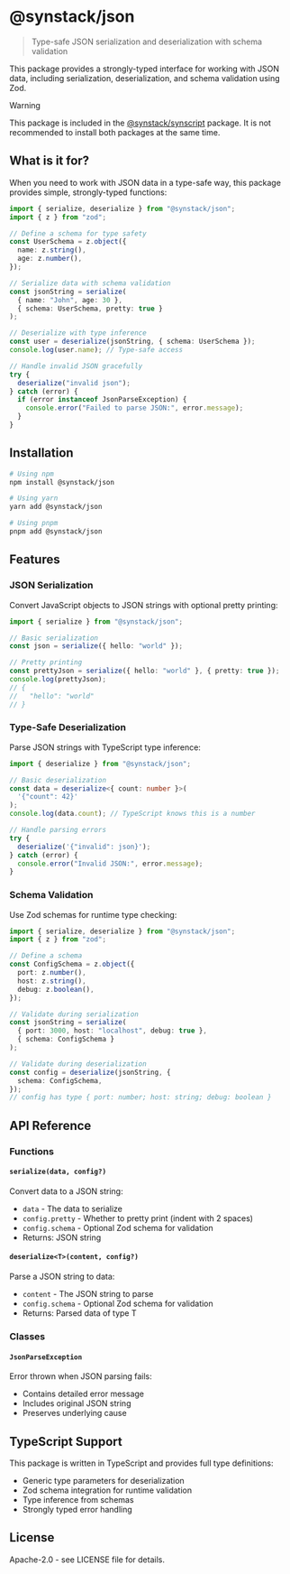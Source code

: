 # @synstack/json

> Type-safe JSON serialization and deserialization with schema validation

This package provides a strongly-typed interface for working with JSON data, including serialization, deserialization, and schema validation using Zod.

> [!WARNING]
> This package is included in the [@synstack/synscript](https://github.com/pAIrprogio/synscript) package. It is not recommended to install both packages at the same time.

## What is it for?

When you need to work with JSON data in a type-safe way, this package provides simple, strongly-typed functions:

```typescript
import { serialize, deserialize } from "@synstack/json";
import { z } from "zod";

// Define a schema for type safety
const UserSchema = z.object({
  name: z.string(),
  age: z.number(),
});

// Serialize data with schema validation
const jsonString = serialize(
  { name: "John", age: 30 },
  { schema: UserSchema, pretty: true }
);

// Deserialize with type inference
const user = deserialize(jsonString, { schema: UserSchema });
console.log(user.name); // Type-safe access

// Handle invalid JSON gracefully
try {
  deserialize("invalid json");
} catch (error) {
  if (error instanceof JsonParseException) {
    console.error("Failed to parse JSON:", error.message);
  }
}
```

## Installation

```bash
# Using npm
npm install @synstack/json

# Using yarn
yarn add @synstack/json

# Using pnpm
pnpm add @synstack/json
```

## Features

### JSON Serialization

Convert JavaScript objects to JSON strings with optional pretty printing:

```typescript
import { serialize } from "@synstack/json";

// Basic serialization
const json = serialize({ hello: "world" });

// Pretty printing
const prettyJson = serialize({ hello: "world" }, { pretty: true });
console.log(prettyJson);
// {
//   "hello": "world"
// }
```

### Type-Safe Deserialization

Parse JSON strings with TypeScript type inference:

```typescript
import { deserialize } from "@synstack/json";

// Basic deserialization
const data = deserialize<{ count: number }>(
  '{"count": 42}'
);
console.log(data.count); // TypeScript knows this is a number

// Handle parsing errors
try {
  deserialize('{"invalid": json}');
} catch (error) {
  console.error("Invalid JSON:", error.message);
}
```

### Schema Validation

Use Zod schemas for runtime type checking:

```typescript
import { serialize, deserialize } from "@synstack/json";
import { z } from "zod";

// Define a schema
const ConfigSchema = z.object({
  port: z.number(),
  host: z.string(),
  debug: z.boolean(),
});

// Validate during serialization
const jsonString = serialize(
  { port: 3000, host: "localhost", debug: true },
  { schema: ConfigSchema }
);

// Validate during deserialization
const config = deserialize(jsonString, {
  schema: ConfigSchema,
});
// config has type { port: number; host: string; debug: boolean }
```

## API Reference

### Functions

#### `serialize(data, config?)`
Convert data to a JSON string:
- `data` - The data to serialize
- `config.pretty` - Whether to pretty print (indent with 2 spaces)
- `config.schema` - Optional Zod schema for validation
- Returns: JSON string

#### `deserialize<T>(content, config?)`
Parse a JSON string to data:
- `content` - The JSON string to parse
- `config.schema` - Optional Zod schema for validation
- Returns: Parsed data of type T

### Classes

#### `JsonParseException`
Error thrown when JSON parsing fails:
- Contains detailed error message
- Includes original JSON string
- Preserves underlying cause

## TypeScript Support

This package is written in TypeScript and provides full type definitions:
- Generic type parameters for deserialization
- Zod schema integration for runtime validation
- Type inference from schemas
- Strongly typed error handling

## License

Apache-2.0 - see LICENSE file for details.
